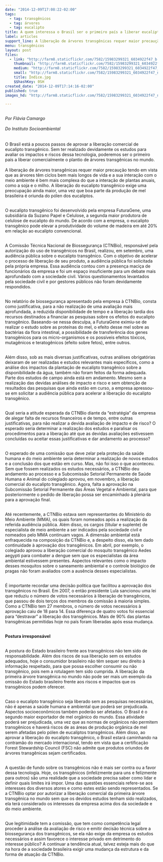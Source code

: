 ```yaml
---
date: "2014-12-09T17:08:22-02:00"
tags:
  - tag: transgênicos
  - tag: árvores
  - tag: eucalipto
title: A quem interessa o Brasil ser o primeiro país a liberar eucalipto transgênico?
label: articles
support_line: A liberação de árvores transgênicas requer maior precaução tendo em vista que as árvores têm ciclos bem mais longos de vida e a sua interação com o meio ambiente é bem mais complexa
menu: transgênicos
layout: post
files:
  - link: "http://farm8.staticflickr.com/7582/15983299321_6034922f47_b.jpg"
    thumbnail: "http://farm8.staticflickr.com/7582/15983299321_6034922f47_t.jpg"
    medium: "http://farm8.staticflickr.com/7582/15983299321_6034922f47_z.jpg"
    small: "http://farm8.staticflickr.com/7582/15983299321_6034922f47_n.jpg"
    title: Índice.jpg
    $$hashKey: 0SH
created_date: "2014-12-09T17:14:16-02:00"
published: true
images_hd: "http://farm8.staticflickr.com/7582/15983299321_6034922f47_n.jpg"

---
```

<div>&nbsp;</div>

<div><em>Por Fl&aacute;via Camargo</em><br />
&nbsp;</div>

<div><em>Do Instituto Socioambiental</em></div>

<div>&nbsp;</div>

<div><br />
O Brasil est&aacute; a poucos passos de aprovar a libera&ccedil;&atilde;o comercial de eucalipto transg&ecirc;nico. Sem ter realizado devidamente os estudos para avaliar os impactos e riscos dessa tecnologia, poderemos ser o primeiro pa&iacute;s a liberar comercialmente o plantio de &aacute;rvores transg&ecirc;nicas no mundo.</div>

<div><br />
A libera&ccedil;&atilde;o de &aacute;rvores transg&ecirc;nicas requer maior precau&ccedil;&atilde;o tendo em vista que as &aacute;rvores t&ecirc;m ciclos bem mais longos de vida e a sua intera&ccedil;&atilde;o com o meio ambiente &eacute; bem mais complexa do que a intera&ccedil;&atilde;o de plantas anuais, como a soja e o milho. A libera&ccedil;&atilde;o do eucalipto transg&ecirc;nico exige uma preocupa&ccedil;&atilde;o ainda maior, uma vez que boa parte da produ&ccedil;&atilde;o de mel brasileira &eacute; oriunda do p&oacute;len dos eucaliptos.</div>

<p><br />
O eucalipto transg&ecirc;nico foi desenvolvido pela empresa FuturaGene, uma subsidi&aacute;ria da Suzano Papel e Celulose, a segunda maior produtora de celulose de eucalipto do mundo. De acordo com a empresa, o eucalipto transg&ecirc;nico pode elevar a produtividade do volume de madeira em at&eacute; 20% em rela&ccedil;&atilde;o ao eucalipto convencional.</p>

<p><br />
A Comiss&atilde;o T&eacute;cnica Nacional de Biosseguran&ccedil;a (CTNBio), respons&aacute;vel pela autoriza&ccedil;&atilde;o do uso de transg&ecirc;nicos no Brasil, realizou, em setembro, uma audi&ecirc;ncia p&uacute;blica sobre o eucalipto transg&ecirc;nico. Com o objetivo de acelerar o processo de libera&ccedil;&atilde;o de seu produto, a audi&ecirc;ncia p&uacute;blica foi solicitada pela pr&oacute;pria empresa. Essa audi&ecirc;ncia contou com a presen&ccedil;a maci&ccedil;a de funcion&aacute;rios da empresa e foi um espa&ccedil;o insuficiente para um debate mais aprofundado com a sociedade civil. V&aacute;rios questionamentos levantados pela sociedade civil e por gestores p&uacute;blicos n&atilde;o foram devidamente respondidos.</p>

<p><br />
No relat&oacute;rio de biosseguran&ccedil;a apresentado pela empresa &agrave; CTNBio, consta como justificativa, para a n&atilde;o realiza&ccedil;&atilde;o de uma avalia&ccedil;&atilde;o mais aprofundada, a reduzida disponibilidade de tempo e a libera&ccedil;&atilde;o tardia dos recursos destinados a financiar as pesquisas sobre os efeitos do eucalipto transg&ecirc;nico. Baseando-se nessa desculpa, a FuturaGene eximiu-se de realizar o estudo sobre as prote&iacute;nas do mel, o efeito desse mel sobre as bact&eacute;rias da flora intestinal, a possibilidade de transfer&ecirc;ncia dos genes transg&ecirc;nicos para os micro-organismos e os poss&iacute;veis efeitos t&oacute;xicos, mutag&ecirc;nicos e teratog&ecirc;nicos (efeito sobre fetos), entre outros.</p>

<p><br />
Al&eacute;m disso, sob as mais diversas justificativas, outras an&aacute;lises obrigat&oacute;rias deixaram de ser realizadas e estudos relevantes mais espec&iacute;ficos, como a an&aacute;lise dos impactos da planta&ccedil;&atilde;o de eucalipto transg&ecirc;nico sobre a disponibilidade da &aacute;gua, tamb&eacute;m n&atilde;o foram feitos da forma adequada. Parte dos estudos de campo ainda est&aacute; em andamento. Mesmo sem a realiza&ccedil;&atilde;o das devidas an&aacute;lises de impacto e risco e sem obten&ccedil;&atilde;o de resultados das pesquisas que ainda est&atilde;o em curso, a empresa apressou-se em solicitar a audi&ecirc;ncia p&uacute;blica para acelerar a libera&ccedil;&atilde;o do eucalipto transg&ecirc;nico.</p>

<p><br />
Qual seria a atitude esperada da CTNBio diante da &ldquo;estrat&eacute;gia&rdquo; da empresa de alegar falta de recursos financeiros e de tempo, entre outras justificativas, para n&atilde;o realizar a devida avalia&ccedil;&atilde;o de impacto e de risco? O esperado seria determinar a realiza&ccedil;&atilde;o dos estudos e paralisar os procedimentos para a libera&ccedil;&atilde;o at&eacute; que as devidas avalia&ccedil;&otilde;es estivessem conclu&iacute;das ou aceitar essas justificativas e dar andamento ao processo?</p>

<p><br />
O esperado de uma comiss&atilde;o que deve zelar pela prote&ccedil;&atilde;o da sa&uacute;de humana e do meio ambiente seria determinar a realiza&ccedil;&atilde;o de novos estudos e a conclus&atilde;o dos que est&atilde;o em curso. Mas, n&atilde;o foi isso o que aconteceu. Sem que fossem realizados os estudos necess&aacute;rios, a CTNBio deu andamento ao processo e a Subcomiss&atilde;o Setorial Permanente de Sa&uacute;de Humana e Animal do colegiado aprovou, em novembro, a libera&ccedil;&atilde;o comercial do eucalipto transg&ecirc;nico. Agora, falta a aprova&ccedil;&atilde;o na Subcomiss&atilde;o Setorial Permanente das &Aacute;reas Vegetal e Ambiental, para que posteriormente o pedido de libera&ccedil;&atilde;o possa ser encaminhado &agrave; plen&aacute;ria para a aprova&ccedil;&atilde;o final.</p>

<p><br />
At&eacute; recentemente, a CTNBio estava sem representantes do Minist&eacute;rio do Meio Ambiente (MMA), os quais foram nomeados ap&oacute;s a realiza&ccedil;&atilde;o da referida audi&ecirc;ncia p&uacute;blica. Al&eacute;m disso, os cargos (titular e suplente) de especialista de meio ambiente a ser indicados pela sociedade civil e nomeados pelo MMA continuam vagos. A dimens&atilde;o ambiental est&aacute; enfraquecida na composi&ccedil;&atilde;o da CTNBio e, a despeito disso, ela tem dado continuidade &agrave; aprova&ccedil;&atilde;o dos transg&ecirc;nicos. Em abril, por exemplo, o colegiado aprovou a libera&ccedil;&atilde;o comercial do mosquito transg&ecirc;nico Aedes aegypti para combater a dengue sem que os especialistas da &aacute;rea ambiental estivessem presentes. Aspectos relevantes como o impacto desses mosquitos sobre o saneamento ambiental e o controle biol&oacute;gico de pragas n&atilde;o foram avaliados com a aus&ecirc;ncia desses especialistas.</p>

<p><br />
&Eacute; importante recordar uma decis&atilde;o pol&iacute;tica que facilitou a aprova&ccedil;&atilde;o dos transg&ecirc;nicos no Brasil. Em 2007, o ent&atilde;o presidente Lula sancionou uma lei que reduziu o n&uacute;mero de votos necess&aacute;rios &agrave; libera&ccedil;&atilde;o de transg&ecirc;nicos, que passou de dois ter&ccedil;os dos membros da comiss&atilde;o &agrave; maioria simples. Como a CTNBio tem 27 membros, o n&uacute;mero de votos necess&aacute;rios &agrave; aprova&ccedil;&atilde;o caiu de 18 para 14. Essa diferen&ccedil;a de quatro votos foi essencial para &ldquo;destravar&rdquo; a libera&ccedil;&atilde;o dos transg&ecirc;nicos. Mais de 90% das plantas transg&ecirc;nicas permitidas hoje no pa&iacute;s foram liberadas ap&oacute;s essa mudan&ccedil;a.</p>

<p><br />
<strong>Postura irrespons&aacute;vel</strong></p>

<p><br />
A postura do Estado brasileiro frente aos transg&ecirc;nicos n&atilde;o tem sido de responsabilidade. Al&eacute;m dos riscos de sua libera&ccedil;&atilde;o sem os estudos adequados, hoje o consumidor brasileiro n&atilde;o t&ecirc;m sequer seu direito &agrave; informa&ccedil;&atilde;o respeitado, para que possa escolher consumir ou n&atilde;o transg&ecirc;nico, pois nem a rotulagem tem sido cumprida. A libera&ccedil;&atilde;o da primeira &aacute;rvore transg&ecirc;nica no mundo n&atilde;o pode ser mais um exemplo da omiss&atilde;o do Estado brasileiro frente aos riscos e impactos que os transg&ecirc;nicos podem oferecer.</p>

<p><br />
Caso o eucalipto transg&ecirc;nico seja liberado sem as pesquisas necess&aacute;rias, n&atilde;o &eacute; apenas a sa&uacute;de humana e ambiental que poder&aacute; ser prejudicada. Aspectos socioecon&ocirc;micos tamb&eacute;m poder&atilde;o ser afetados. O Brasil &eacute; o segundo maior exportador de mel org&acirc;nico do mundo. Essa atividade poder&aacute; ser prejudicada, uma vez que as normas de org&acirc;nicos n&atilde;o permitem transg&ecirc;nicos e haver&aacute; riscos de as &aacute;reas de produ&ccedil;&atilde;o org&acirc;nica de mel serem afetadas pelo p&oacute;len de eucaliptos transg&ecirc;nicos. Al&eacute;m disso, ao aprovar a libera&ccedil;&atilde;o do eucalipto transg&ecirc;nico, o Brasil estar&aacute; caminhando na contram&atilde;o do mercado internacional, tendo em vista que a certifica&ccedil;&atilde;o Forest Stewardship Council (FSC) n&atilde;o admite que produtos oriundos de &aacute;rvores transg&ecirc;nicas sejam certificados.</p>

<p><br />
A quest&atilde;o de fundo sobre os transg&ecirc;nicos n&atilde;o &eacute; mais ser contra ou a favor dessa tecnologia. Hoje, os transg&ecirc;nicos (infelizmente para uns e felizmente para outros) s&atilde;o uma realidade que a sociedade precisa saber como lidar e definir quais limites ir&aacute; impor. Uma das quest&otilde;es essenciais refere-se aos interesses dos diversos atores e como estes est&atilde;o sendo representados. Se a CTNBio optar por autorizar a libera&ccedil;&atilde;o comercial da primeira &aacute;rvore transg&ecirc;nica no mundo sem que os devidos estudos tenham sido realizados, ela ter&aacute; considerado os interesses da empresa acima dos da sociedade e do meio ambiente.</p>

<p><br />
Que legitimidade tem a comiss&atilde;o, que tem como compet&ecirc;ncia legal proceder &agrave; an&aacute;lise da avalia&ccedil;&atilde;o de risco e emitir decis&atilde;o t&eacute;cnica sobre a biosseguran&ccedil;a dos transg&ecirc;nicos, se ela n&atilde;o exige da empresa os estudos necess&aacute;rios e assim favorece o interesse privado em detrimento do interesse p&uacute;blico? A continuar a tend&ecirc;ncia atual, talvez esteja mais do que na hora de a sociedade brasileira exigir uma mudan&ccedil;a da estrutura e da forma de atua&ccedil;&atilde;o da CTNBio.</p>
